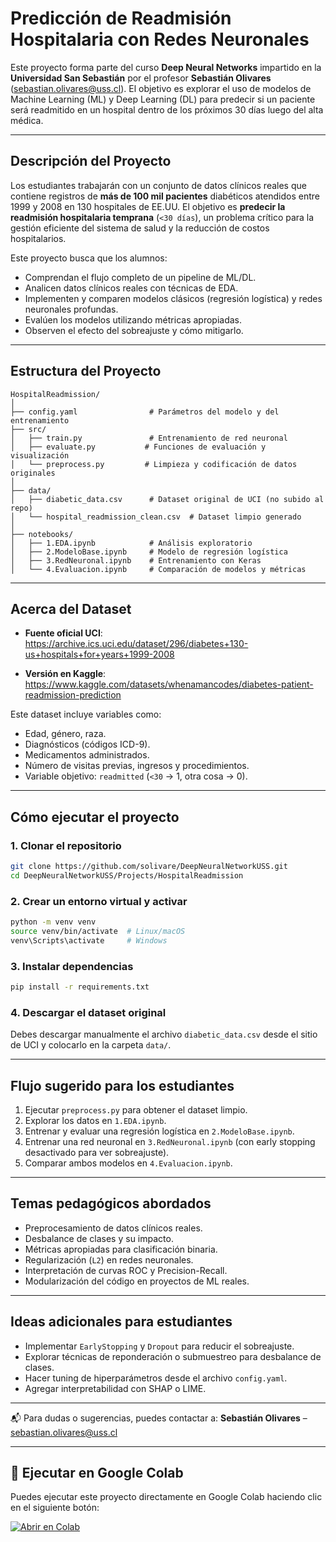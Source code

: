 # Predicción de Readmisión Hospitalaria con Redes Neuronales

Este proyecto forma parte del curso **Deep Neural Networks** impartido en la **Universidad San Sebastián** por el profesor **Sebastián Olivares** (sebastian.olivares@uss.cl). El objetivo es explorar el uso de modelos de Machine Learning (ML) y Deep Learning (DL) para predecir si un paciente será readmitido en un hospital dentro de los próximos 30 días luego del alta médica.

---

## Descripción del Proyecto

Los estudiantes trabajarán con un conjunto de datos clínicos reales que contiene registros de **más de 100 mil pacientes** diabéticos atendidos entre 1999 y 2008 en 130 hospitales de EE.UU. El objetivo es **predecir la readmisión hospitalaria temprana** (`<30 días`), un problema crítico para la gestión eficiente del sistema de salud y la reducción de costos hospitalarios.

Este proyecto busca que los alumnos:

- Comprendan el flujo completo de un pipeline de ML/DL.
- Analicen datos clínicos reales con técnicas de EDA.
- Implementen y comparen modelos clásicos (regresión logística) y redes neuronales profundas.
- Evalúen los modelos utilizando métricas apropiadas.
- Observen el efecto del sobreajuste y cómo mitigarlo.

---

## Estructura del Proyecto

```
HospitalReadmission/
│
├── config.yaml                # Parámetros del modelo y del entrenamiento
├── src/
│   ├── train.py               # Entrenamiento de red neuronal
│   ├── evaluate.py           # Funciones de evaluación y visualización
│   └── preprocess.py         # Limpieza y codificación de datos originales
│
├── data/
│   ├── diabetic_data.csv      # Dataset original de UCI (no subido al repo)
│   └── hospital_readmission_clean.csv  # Dataset limpio generado
│
├── notebooks/
│   ├── 1.EDA.ipynb            # Análisis exploratorio
│   ├── 2.ModeloBase.ipynb     # Modelo de regresión logística
│   ├── 3.RedNeuronal.ipynb    # Entrenamiento con Keras
│   └── 4.Evaluacion.ipynb     # Comparación de modelos y métricas
```

---

## Acerca del Dataset

- **Fuente oficial UCI**:  
  https://archive.ics.uci.edu/dataset/296/diabetes+130-us+hospitals+for+years+1999-2008

- **Versión en Kaggle**:  
  https://www.kaggle.com/datasets/whenamancodes/diabetes-patient-readmission-prediction

Este dataset incluye variables como:
- Edad, género, raza.
- Diagnósticos (códigos ICD-9).
- Medicamentos administrados.
- Número de visitas previas, ingresos y procedimientos.
- Variable objetivo: `readmitted` (`<30` → 1, otra cosa → 0).

---

## Cómo ejecutar el proyecto

### 1. Clonar el repositorio

```bash
git clone https://github.com/solivare/DeepNeuralNetworkUSS.git
cd DeepNeuralNetworkUSS/Projects/HospitalReadmission
```

### 2. Crear un entorno virtual y activar

```bash
python -m venv venv
source venv/bin/activate  # Linux/macOS
venv\Scripts\activate     # Windows
```

### 3. Instalar dependencias

```bash
pip install -r requirements.txt
```

### 4. Descargar el dataset original

Debes descargar manualmente el archivo `diabetic_data.csv` desde el sitio de UCI y colocarlo en la carpeta `data/`.

---

## Flujo sugerido para los estudiantes

1. Ejecutar `preprocess.py` para obtener el dataset limpio.
2. Explorar los datos en `1.EDA.ipynb`.
3. Entrenar y evaluar una regresión logística en `2.ModeloBase.ipynb`.
4. Entrenar una red neuronal en `3.RedNeuronal.ipynb` (con early stopping desactivado para ver sobreajuste).
5. Comparar ambos modelos en `4.Evaluacion.ipynb`.

---

## Temas pedagógicos abordados

- Preprocesamiento de datos clínicos reales.
- Desbalance de clases y su impacto.
- Métricas apropiadas para clasificación binaria.
- Regularización (`L2`) en redes neuronales.
- Interpretación de curvas ROC y Precision-Recall.
- Modularización del código en proyectos de ML reales.

---

## Ideas adicionales para estudiantes

- Implementar `EarlyStopping` y `Dropout` para reducir el sobreajuste.
- Explorar técnicas de reponderación o submuestreo para desbalance de clases.
- Hacer tuning de hiperparámetros desde el archivo `config.yaml`.
- Agregar interpretabilidad con SHAP o LIME.

---

📬 Para dudas o sugerencias, puedes contactar a:
**Sebastián Olivares** – sebastian.olivares@uss.cl

---

## 🚀 Ejecutar en Google Colab

Puedes ejecutar este proyecto directamente en Google Colab haciendo clic en el siguiente botón:

[![Abrir en Colab](https://colab.research.google.com/assets/colab-badge.svg)](https://colab.research.google.com/github/solivare/DeepNeuralNetworkUSS/blob/main/Projects/HospitalReadmission/HospitalReadmission_Colab.ipynb)
